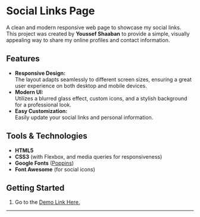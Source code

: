 # Social Links Page

A clean and modern responsive web page to showcase my social links.  
This project was created by **Youssef Shaaban** to provide a simple, visually appealing way to share my online profiles and contact information.

## Features

- **Responsive Design:**  
  The layout adapts seamlessly to different screen sizes, ensuring a great user experience on both desktop and mobile devices.
- **Modern UI:**  
  Utilizes a blurred glass effect, custom icons, and a stylish background for a professional look.
- **Easy Customization:**  
  Easily update your social links and personal information.

## Tools & Technologies

- **HTML5**
- **CSS3** (with Flexbox, and media queries for responsiveness)
- **Google Fonts** ([Poppins](https://fonts.google.com/specimen/Poppins))
- **Font Awesome** (for social icons)

## Getting Started

1. Go to the [Demo Link Here.](https://codey260.github.io/social-links)

---
